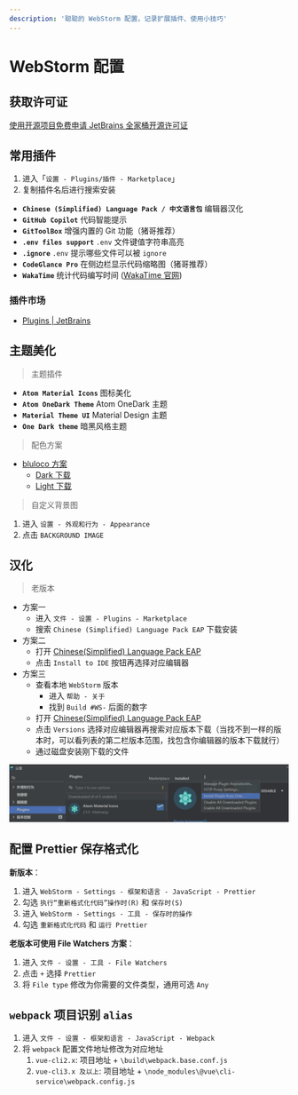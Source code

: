 ```yaml
---
description: '聪聪的 WebStorm 配置，记录扩展插件、使用小技巧'
---
```


# WebStorm 配置

## 获取许可证

[使用开源项目免费申请 JetBrains 全家桶开源许可证](https://www.jetbrains.com/shop/eform/opensource)

## 常用插件

1. 进入「`设置 - Plugins/插件 - Marketplace`」
2. 复制插件名后进行搜索安装

- **`Chinese ​(Simplified)​ Language Pack / 中文语言包`** 编辑器汉化
- **`GitHub Copilot`** 代码智能提示
- **`GitToolBox`** 增强内置的 Git 功能（猪哥推荐）
- **`.env files support`** `.env` 文件键值字符串高亮
- **`.ignore`** `.env` 提示哪些文件可以被 `ignore`
- **`CodeGlance Pro`** 在侧边栏显示代码缩略图（猪哥推荐）
- **`WakaTime`** 统计代码编写时间 ([WakaTime 官网](https://wakatime.com/dashboard))

### 插件市场

- [Plugins | JetBrains](https://plugins.jetbrains.com/)

## 主题美化

> 主题插件

- **`Atom Material Icons`** 图标美化
- **`Atom OneDark Theme`** Atom OneDark 主题
- **`Material Theme UI`** Material Design 主题
- **`One Dark theme`** 暗黑风格主题

> 配色方案

- [bluloco 方案](https://github.com/uloco/webstorm-bluloco-scheme)
  - [Dark 下载](https://cdn.jsdelivr.net/gh/uloco/webstorm-bluloco-scheme/Bluloco%20Dark.icls)
  - [Light 下载](https://cdn.jsdelivr.net/gh/uloco/webstorm-bluloco-scheme/Bluloco%20Light.icls)

> 自定义背景图

1. 进入 `设置 - 外观和行为 - Appearance`
2. 点击 `BACKGROUND IMAGE`

## 汉化

> 老版本

- 方案一
  - 进入 `文件 - 设置 - Plugins - Marketplace`
  - 搜索 `Chinese ​(Simplified)​ Language Pack EAP` 下载安装
- 方案二
  - 打开 [Chinese ​(Simplified)​ Language Pack EAP](https://plugins.jetbrains.com/plugin/13710-chinese-simplified-language-pack-eap)
  - 点击 `Install to IDE` 按钮再选择对应编辑器
- 方案三
  - 查看本地 `WebStorm` 版本
    - 进入 `帮助 - 关于`
    - 找到 `Build #WS-` 后面的数字
  - 打开 [Chinese ​(Simplified)​ Language Pack EAP](https://plugins.jetbrains.com/plugin/13710-chinese-simplified-language-pack-eap)
  - 点击 `Versions` 选择对应编辑器再搜索对应版本下载（当找不到一样的版本时，可以看列表的第二栏版本范围，找包含你编辑器的版本下载就行）
  - 通过磁盘安装刚下载的文件

![磁盘安装](./images/instasll.jpg)

## 配置 Prettier 保存格式化

**新版本**：

1. 进入 `WebStorm - Settings - 框架和语言 - JavaScript - Prettier`
2. 勾选 `执行“重新格式化代码”操作时(R)` 和 `保存时(S)`
3. 进入 `WebStorm - Settings - 工具 - 保存时的操作`
4. 勾选 `重新格式化代码` 和 `运行 Prettier`

**老版本可使用 File Watchers 方案**：

1. 进入 `文件 - 设置 - 工具 - File Watchers`
2. 点击 `+` 选择 `Prettier`
3. 将 `File type` 修改为你需要的文件类型，通用可选 `Any`

## `webpack` 项目识别 `alias`

1. 进入 `文件 - 设置 - 框架和语言 - JavaScript - Webpack`
2. 将 `webpack` 配置文件地址修改为对应地址
   1. `vue-cli2.x`: 项目地址 + `\build\webpack.base.conf.js`
   2. `vue-cli3.x 及以上`: 项目地址 + `\node_modules\@vue\cli-service\webpack.config.js`
